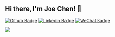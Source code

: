 <!--
**joebnb/joebnb** is a ✨ _special_ ✨ repository because its `README.md` (this file) appears on your GitHub profile.

Here are some ideas to get you started:

- 🔭 I’m currently working on ...
- 🌱 I’m currently learning ...
- 👯 I’m looking to collaborate on ...
- 🤔 I’m looking for help with ...
- 💬 Ask me about ...
- 📫 How to reach me: ...
- 😄 Pronouns: ...
- ⚡ Fun fact: ...
-->

Hi there, I'm Joe Chen! 👋
----

[![Github Badge](https://img.shields.io/badge/-Github-000?style=flat-square&logo=Github&logoColor=white&link=https://github.com/JulianaOnofrio)](https://github.com/joebnb)
[![Linkedin Badge](https://img.shields.io/badge/-LinkedIn-blue?style=flat-square&logo=Linkedin&logoColor=white&link=https://www.linkedin.com/in/julianaonofrio/)](https://www.linkedin.com/in/joebnb/)
[![WeChat Badge](https://img.shields.io/badge/-WeChat-joebnb?style=flat-square&color=green&logo=wechat&logoColor=white&link=https://www.google.com/search?q=am9lYm5i%3D%3D)](https://www.google.com/search?q=am9lYm5i%3D%3D)
<br />


![](https://github-readme-stats.vercel.app/api?username=joebnb)
